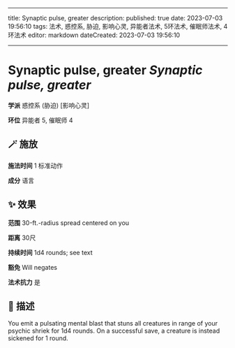 
---
title: Synaptic pulse, greater
description: 
published: true
date: 2023-07-03 19:56:10
tags: 法术, 惑控系, 胁迫, 影响心灵, 异能者法术, 5环法术, 催眠师法术, 4环法术
editor: markdown
dateCreated: 2023-07-03 19:56:10

---

# **Synaptic pulse, greater** *Synaptic pulse, greater*

**学派** 惑控系 (胁迫) \[影响心灵\] 

**环位** 异能者 5, 催眠师 4

## 🪄 施放

**施法时间** 1 标准动作

**成分** 语言

## ✨ 效果  

**范围** 30-ft.-radius spread centered on you

**距离** 30尺  

**持续时间** 1d4 rounds; see text 

**豁免** Will negates

**法术抗力** 是

## 📖 描述

You emit a pulsating mental blast that stuns all creatures in range of your psychic shriek for 1d4 rounds. On a successful save, a creature is instead sickened for 1 round.
    